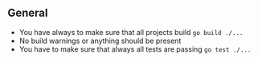 ## General

- You have always to make sure that all projects build `go build ./...`
- No build warnings or anything should be present
- You have to make sure that always all tests are passing `go test ./...`
